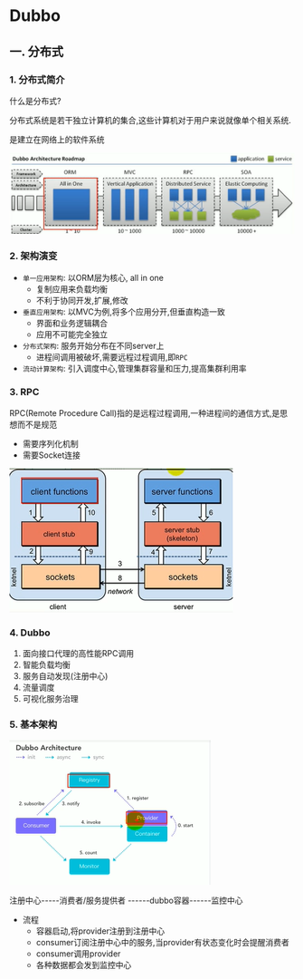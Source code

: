 # Dubbo

## 一. 分布式

### 1. 分布式简介

什么是分布式?

分布式系统是若干独立计算机的集合,这些计算机对于用户来说就像单个相关系统.

是建立在网络上的软件系统

![image-20210323195301264](../pics/dubbo/image-20210323195301264.png)

### 2. 架构演变

* `单一应用架构`: 以ORM层为核心, all in one
  * 复制应用来负载均衡
  * 不利于协同开发,扩展,修改
* `垂直应用架构`: 以MVC为例,将多个应用分开,但垂直构造一致
  * 界面和业务逻辑耦合
  * 应用不可能完全独立
* `分布式架构`: 服务开始分布在不同server上
  * 进程间调用被破坏,需要远程过程调用,即`RPC`
* `流动计算架构`: 引入调度中心,管理集群容量和压力,提高集群利用率

### 3. RPC

RPC(Remote Procedure Call)指的是远程过程调用,一种进程间的通信方式,是思想而不是规范

* 需要序列化机制
* 需要Socket连接

![image-20210323200002555](../pics/dubbo/image-20210323200002555.png)

### 4.  Dubbo

1. 面向接口代理的高性能RPC调用
2. 智能负载均衡
3. 服务自动发现(注册中心)
4. 流量调度
5. 可视化服务治理

### 5. 基本架构

![image-20210325183504931](../pics/dubbo/image-20210325183504931.png)

注册中心-----消费者/服务提供者 ------dubbo容器------监控中心

* 流程
  * 容器启动,将provider注册到注册中心
  * consumer订阅注册中心中的服务,当provider有状态变化时会提醒消费者
  * consumer调用provider
  * 各种数据都会发到监控中心